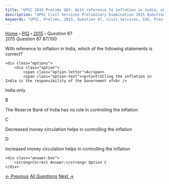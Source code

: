 ```yaml
---
title: "UPSC 2015 Prelims Q87: With reference to inflation in India, which of the following..."
description: "UPSC Civil Services Preliminary Examination 2015 Question 87 with options and answer"
keywords: "UPSC, Prelims, 2015, Question 87, Civil Services, IAS, Previous Year Questions"
---
```


<nav class="breadcrumb">
    <a href="../../">Home</a>
    <span>›</span>
    <a href="../">PIQ</a>
    <span>›</span>
    <a href="./">2015</a>
    <span>›</span>
    <span>Question 87</span>
</nav>

<div class="question-header">
    <div class="question-meta">
        <span class="year-badge">2015</span>
        <span class="question-number">Question 87</span>
        <span class="progress">87/100</span>
    </div>
    <div class="progress-bar">
        <div class="progress-fill" style="width: 87.0%"></div>
    </div>
</div>

<div class="question-content">
    <div class="question-text">
        <p>With reference to inflation in India, which of the following statements is<br />
correct?</p>
    </div>
    
    <div class="options">
        <div class="option">
            <span class="option-letter">A</span>
            <span class="option-text"><p>Controlling the inflation in India is the responsibility of the Government of<br />
India only</p></span>
        </div>
        <div class="option">
            <span class="option-letter">B</span>
            <span class="option-text"><p>The Reserve Bank of India has no role in controlling the inflation</p></span>
        </div>
        <div class="option correct">
            <span class="option-letter">C</span>
            <span class="option-text"><p>Decreased money circulation helps in controlling the inflation</p></span>
        </div>
        <div class="option">
            <span class="option-letter">D</span>
            <span class="option-text"><p>Increased money circulation helps in controlling the inflation</p></span>
        </div>
    </div>

    <div class="answer-box">
        <strong>Correct Answer:</strong> Option C
    </div>
</div>

<div class="question-nav">
    <a href="../q086-with-reference-to-indian-economy-consider-the-foll/" class="nav-btn prev">← Previous</a>
    <a href="../" class="nav-btn center">All Questions</a>
    <a href="../q088-consider-the-following-countries-1-china-2-france/" class="nav-btn next">Next →</a>
</div>
